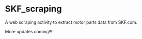 # SKF_scraping
A web scraping activity to extract motor parts data from SKF.com.


More updates coming!!!
